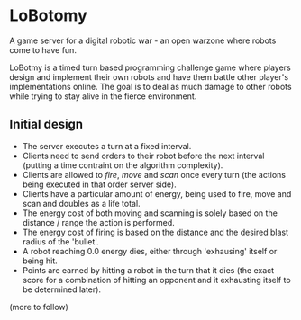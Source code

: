 LoBotomy
========

A game server for a digital robotic war - an open warzone where robots come to have fun.

LoBotmy is a timed turn based programming challenge game where players design and implement their own robots and have them battle other player's implementations online.
The goal is to deal as much damage to other robots while trying to stay alive in the fierce environment.

Initial design
--------------

 - The server executes a turn at a fixed interval.
 - Clients need to send orders to their robot before the next interval (putting a time contraint on the algorithm complexity).
 - Clients are allowed to *fire*, *move* and *scan* once every turn (the actions being executed in that order server side).
 - Clients have a particular amount of energy, being used to fire, move and scan and doubles as a life total.
 - The energy cost of both moving and scanning is solely based on the distance / range the action is performed.
 - The energy cost of firing is based on the distance and the desired blast radius of the 'bullet'.
 - A robot reaching 0.0 energy dies, either through 'exhausing' itself or being hit.
 - Points are earned by hitting a robot in the turn that it dies (the exact score for a combination of hitting an opponent and it exhausting itself to be determined later).

(more to follow)
